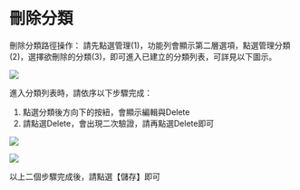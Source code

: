# 刪除分類
刪除分類路徑操作：
請先點選管理(1)，功能列會顯示第二層選項，點選管理分類(2)，選擇欲刪除的分類(3)，即可進入已建立的分類列表，可詳見以下圖示。

![](/_image/taxonomy/NzjZ5JS.png)

進入分類列表時，請依序以下步驟完成：
1. 點選分類後方向下的按紐，會顯示編輯與Delete
2. 請點選Delete，會出現二次驗證，請再點選Delete即可

![](/_image/taxonomy/FBvPFso.png)

![](/_image/taxonomy/qsMRcKN.png)

以上二個步驟完成後，請點選【儲存】即可
